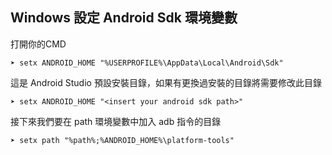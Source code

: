 ## Windows 設定 Android Sdk 環境變數

打開你的CMD

```
➤ setx ANDROID_HOME "%USERPROFILE%\AppData\Local\Android\Sdk"
```

這是 Android Studio 預設安裝目錄，如果有更換過安裝的目錄將需要修改此目錄

```
➤ setx ANDROID_HOME "<insert your android sdk path>"
```

接下來我們要在 path 環境變數中加入 adb 指令的目錄

```
➤ setx path "%path%;%ANDROID_HOME%\platform-tools"
```